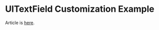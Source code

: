 # UITextField Customization Example

Article is [here](https://qiita.com/shotastage/items/2b617880803c3cc7bc7c).

